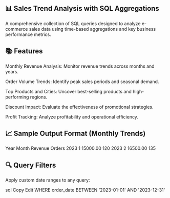 ## 📊 Sales Trend Analysis with SQL Aggregations
A comprehensive collection of SQL queries designed to analyze e-commerce sales data using time-based aggregations and key business performance metrics.

## 📚 Features

Monthly Revenue Analysis: Monitor revenue trends across months and years.

Order Volume Trends: Identify peak sales periods and seasonal demand.

Top Products and Cities: Uncover best-selling products and high-performing regions.

Discount Impact: Evaluate the effectiveness of promotional strategies.

Profit Tracking: Analyze profitability and operational efficiency.


## 📈 Sample Output Format (Monthly Trends)


Year	Month	Revenue	Orders
2023	1	15000.00	120
2023	2	16500.00	135
## 🔍 Query Filters

Apply custom date ranges to any query:

sql
Copy
Edit
WHERE order_date BETWEEN '2023-01-01' AND '2023-12-31'

